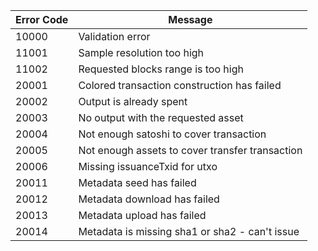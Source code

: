 | Error Code | Message                                         |
| ---------- | ----------------------------------------------- |
| 10000      | Validation error                                |
| 11001      | Sample resolution too high                      |
| 11002      | Requested blocks range is too high              |
| 20001      | Colored transaction construction has failed     |
| 20002      | Output is already spent                         |
| 20003      | No output with the requested asset              |
| 20004      | Not enough satoshi to cover transaction         |
| 20005      | Not enough assets to cover transfer transaction |
| 20006      | Missing issuanceTxid for utxo                   |
| 20011      | Metadata seed has failed                        |
| 20012      | Metadata download has failed                    |
| 20013      | Metadata upload has failed                      |
| 20014      | Metadata is missing sha1 or sha2 - can't issue  |